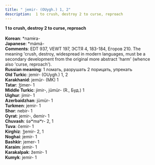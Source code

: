 ```yaml
---
title: " jemir- (OUygh.) 1, 2"
description:  1 to crush, destroy 2 to curse, reproach
---
```

<strong> 1 to crush, destroy 2 to curse, reproach</strong><br><br>
<strong>Korean</strong>:  *namɨra-<br>
<strong>Japanese</strong>:  *mǝ́má-<br>
<strong>Comments</strong>:  EDT 937, VEWT 197, ЭСТЯ 4, 183-184, Егоров 210. The meaning 'crush, destroy, widespread in modern languages, must be a secondary development from the original more abstract 'harm' (whence also 'curse, reproach').<br>
<strong>Russian meaning</strong>:  1 ломать, разрушать 2 порицать, упрекать<br>
<strong>Old Turkic</strong>:  jemir- (OUygh.) 1, 2<br>
<strong>Karakhanid</strong>:  jemür- (MK) 1<br>
<strong>Tatar</strong>:  ǯimer- 1<br>
<strong>Middle Turkic</strong>:  jimir-, jümür- (R., Буд.) 1<br>
<strong>Uighur</strong>:  jimir- 1<br>
<strong>Azerbaidzhan</strong>:  jümür- 1<br>
<strong>Turkmen</strong>:  jemir- 1<br>
<strong>Shor</strong>:  nebir- 1<br>
<strong>Oyrat</strong>:  jemir-, d́emir- 1<br>
<strong>Chuvash</strong>:  śǝʷmǝʷr- 2, 1<br>
<strong>Tuva</strong>:  čemir- 1<br>
<strong>Kirghiz</strong>:  ǯemir- 2, 1<br>
<strong>Noghai</strong>:  jemir- 1<br>
<strong>Bashkir</strong>:  jemer- 1<br>
<strong>Karaim</strong>:  jemir- 1<br>
<strong>Karakalpak</strong>:  žemir- 1<br>
<strong>Kumyk</strong>:  jemir- 1<br>


